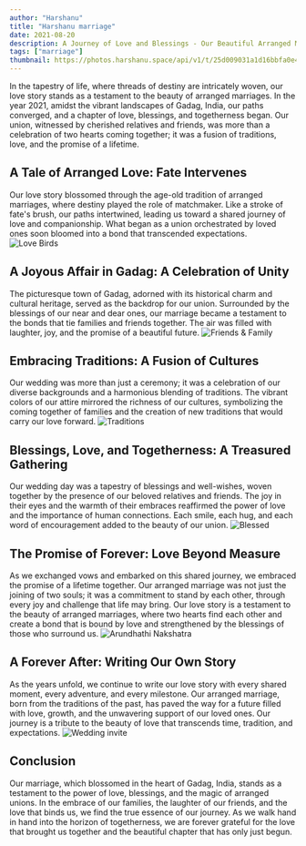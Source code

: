 ```yaml
---
author: "Harshanu"
title: "Harshanu marriage"
date: 2021-08-20
description: A Journey of Love and Blessings - Our Beautiful Arranged Marriage
tags: ["marriage"]
thumbnail: https://photos.harshanu.space/api/v1/t/25d009031a1d16bbfa0e4ee141886b84f4988d2b/081gaa0s/fit_2048
---
```


In the tapestry of life, where threads of destiny are intricately woven, our love story stands as a testament to the beauty of arranged marriages. In the year 2021, amidst the vibrant landscapes of Gadag, India, our paths converged, and a chapter of love, blessings, and togetherness began. Our union, witnessed by cherished relatives and friends, was more than a celebration of two hearts coming together; it was a fusion of traditions, love, and the promise of a lifetime.

## A Tale of Arranged Love: Fate Intervenes
Our love story blossomed through the age-old tradition of arranged marriages, where destiny played the role of matchmaker. Like a stroke of fate's brush, our paths intertwined, leading us toward a shared journey of love and companionship. What began as a union orchestrated by loved ones soon bloomed into a bond that transcended expectations.
![ Love Birds ](https://photos.harshanu.space/api/v1/t/c82f699c0713c7f95c5d13b56186072c5562d76c/081gaa0s/fit_2048)

## A Joyous Affair in Gadag: A Celebration of Unity
The picturesque town of Gadag, adorned with its historical charm and cultural heritage, served as the backdrop for our union. Surrounded by the blessings of our near and dear ones, our marriage became a testament to the bonds that tie families and friends together. The air was filled with laughter, joy, and the promise of a beautiful future.
![ Friends & Family ](https://photos.harshanu.space/api/v1/t/1b01f098f693ad87aa52bd368f190cecdd1de60b/081gaa0s/fit_2048)

## Embracing Traditions: A Fusion of Cultures
Our wedding was more than just a ceremony; it was a celebration of our diverse backgrounds and a harmonious blending of traditions. The vibrant colors of our attire mirrored the richness of our cultures, symbolizing the coming together of families and the creation of new traditions that would carry our love forward.
![ Traditions ](https://photos.harshanu.space/api/v1/t/e7da2d0cb3f1eb7cc4c722c79bf2478ba88d0a8a/081gaa0s/fit_2048)

## Blessings, Love, and Togetherness: A Treasured Gathering
Our wedding day was a tapestry of blessings and well-wishes, woven together by the presence of our beloved relatives and friends. The joy in their eyes and the warmth of their embraces reaffirmed the power of love and the importance of human connections. Each smile, each hug, and each word of encouragement added to the beauty of our union.
![ Blessed ](https://photos.harshanu.space/api/v1/t/f457ec4b72ce8cab19892c77b8479a1eaf0fb417/081gaa0s/fit_2048)

## The Promise of Forever: Love Beyond Measure
As we exchanged vows and embarked on this shared journey, we embraced the promise of a lifetime together. Our arranged marriage was not just the joining of two souls; it was a commitment to stand by each other, through every joy and challenge that life may bring. Our love story is a testament to the beauty of arranged marriages, where two hearts find each other and create a bond that is bound by love and strengthened by the blessings of those who surround us.
![ Arundhathi Nakshatra ](https://photos.harshanu.space/api/v1/t/4ded5bb6862db76cbae5847487aa407e60c9a4a7/081gaa0s/fit_2048)

## A Forever After: Writing Our Own Story
As the years unfold, we continue to write our love story with every shared moment, every adventure, and every milestone. Our arranged marriage, born from the traditions of the past, has paved the way for a future filled with love, growth, and the unwavering support of our loved ones. Our journey is a tribute to the beauty of love that transcends time, tradition, and expectations.
![ Wedding invite ](https://photos.harshanu.space/api/v1/t/a420d9d4050b2120f7d379aa1949322fa949467e/081gaa0s/fit_2048)

## Conclusion
Our marriage, which blossomed in the heart of Gadag, India, stands as a testament to the power of love, blessings, and the magic of arranged unions. In the embrace of our families, the laughter of our friends, and the love that binds us, we find the true essence of our journey. As we walk hand in hand into the horizon of togetherness, we are forever grateful for the love that brought us together and the beautiful chapter that has only just begun.